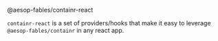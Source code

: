 @aesop-fables/containr-react

`containr-react` is a set of providers/hooks that make it easy to leverage `@aesop-fables/containr` in any react app.